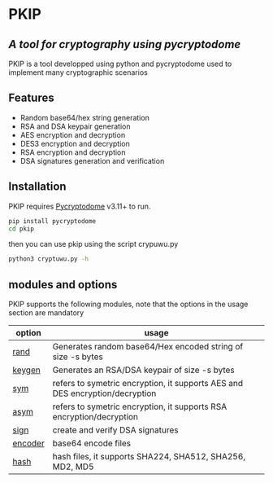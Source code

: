 # PKIP
## _A tool for cryptography using pycryptodome_

PKIP is a tool developped using python and pycryptodome used to implement many cryptographic scenarios
## Features

- Random base64/hex string generation 
- RSA and DSA keypair generation
- AES encryption and decryption
- DES3 encryption and decryption
- RSA encryption and decryption
- DSA signatures generation and verification 


## Installation

PKIP requires [Pycryptodome](https://pypi.org/project/pycryptodome/) v3.11+ to run.

```sh
pip install pycryptodome
cd pkip
```
then you can use pkip using the script crypuwu.py
```sh
python3 cryptuwu.py -h
```
## modules and options

PKIP supports the following modules, note that the options in the usage section are mandatory

| option | usage | 
| ------ | ------ | 
| [rand](https://github.com/karimhabush/pkip/blob/main/modules/rand/README.md) | Generates random base64/Hex encoded string of size -s bytes |
| [keygen](https://github.com/karimhabush/pkip/blob/main/modules/keygen/README.md) | Generates an RSA/DSA keypair of size -s bytes |
| [sym](https://github.com/karimhabush/pkip/blob/main/modules/asym/README.md) | refers to symetric encryption, it supports AES and DES encryption/decryption|
| [asym](https://github.com/karimhabush/pkip/blob/main/modules/asym/README.md) | refers to symetric encryption, it supports RSA encryption/decryption |
| [sign](https://github.com/karimhabush/pkip/blob/main/modules/sign/README.md) | create and verify DSA signatures |
| [encoder](https://github.com/karimhabush/pkip/blob/main/modules/encoder/README.md) | base64 encode files |
| [hash](https://github.com/karimhabush/pkip/blob/main/modules/hash/README.md) | hash files, it supports SHA224, SHA512, SHA256, MD2, MD5 |

